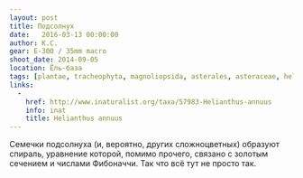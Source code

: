 ```yaml
---
layout: post
title: Подсолнух
date:   2016-03-13 00:00:00
author: К.С.
gear: E-300 / 35mm macro
shoot_date: 2014-09-05
location: Ёль-база
tags: [plantae, tracheophyta, magnoliopsida, asterales, asteraceae, helianthus, helianthus annuus]
links:
  -
    href: http://www.inaturalist.org/taxa/57983-Helianthus-annuus
    info: inat
    title: Helianthus annuus
---
```


Семечки подсолнуха (и, вероятно, других сложноцветных) образуют спираль, уравнение которой, помимо прочего, связано с золотым сечением и числами Фибоначчи. Так что всё тут не просто так.
